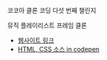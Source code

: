 코코아 클론 코딩 다섯 번째 챌린지


뮤직 플레이리스트 프레임 클론

* [웹사이트 링크](file:///C:/Users/%EC%9C%A0%EC%A7%80%EC%9B%90/Desktop/kc/prchall3.html)
* [HTML, CSS 소스 in codepen](https://codepen.io/jiyajiwon/pen/jOmBVPy)
